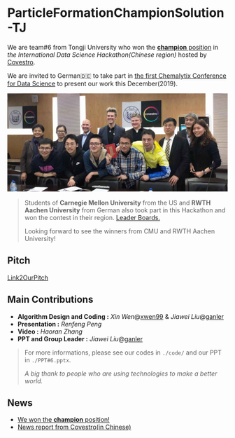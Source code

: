 # ParticleFormationChampionSolution-TJ

We are team#6 from Tongji University who won the [**champion** position](https://www.linkedin.com/feed/update/urn:li:activity:6599863028911575040/) in *the International Data Science Hackathon(Chinese region)* hosted by [Covestro](https://www.covestro.com/en).

We are invited to German🇩🇪 to take part in [the first Chemalytix Conference for Data Science](https://covestro.guest.management/en/events/covestro/120/) to present our work this December(2019). 

![](im.jpeg)

> Students of **Carnegie Mellon University** from the US and **RWTH Aachen University** from German also took part in this Hackathon and won the contest in their region. [Leader Boards.](https://i4pto.covestro.com/Hackathon/pages/HackathonHome.aspx)
>
> Looking forward to see the winners from CMU and RWTH Aachen University!

## Pitch

[Link2OurPitch](https://drive.google.com/file/d/1duiWZ9U3uKdyysqqjH6baisxsO3aONPm/view?usp=sharing)

## Main Contributions

- **Algorithm Design and Coding :** *Xin Wen*@[xwen99](https://github.com/xwen99) & *Jiawei Liu*@[ganler](https://github.com/ganler)
- **Presentation :** *Renfeng Peng*
- **Video :** *Haoran Zhang*
- **PPT and Group Leader :** *Jiawei Liu*@[ganler](https://github.com/ganler)

> For more informations, please see our codes in `./code/` and our PPT in `./PPT#6.pptx`.
>
> *A big thank to people who are using technologies to make a better world.*

## News

-  [We won the **champion** position!](https://www.linkedin.com/feed/update/urn:li:activity:6599863028911575040/) 
- [News report from Covestro(in Chinese) ](https://mp.weixin.qq.com/s/hGzIsZeyAXH9fKT2SA3Zcg)
